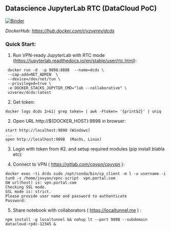 ## Datascience JupyterLab RTC (DataCloud PoC)

[![Binder](https://mybinder.org/badge_logo.svg)](https://mybinder.org/v2/gh/vitaly-zverev/dcds/HEAD?labpath=Check_Services.ipynb)

*DockerHub: https://hub.docker.com/r/vzverev/dcds*

### Quick Start:
1) Run VPN-ready JupyterLab with  RTC mode (https://jupyterlab.readthedocs.io/en/stable/user/rtc.html):
```
 docker run -d  -p 9898:8888  --name=dcds \
 --cap-add=NET_ADMIN  \
 --device=/dev/net/tun \
 --privileged=true \
 -e DOCKER_STACKS_JUPYTER_CMD="lab --collaborative" \
 vzverev/dcds:latest
```
2) Get token:
```
docker logs dcds 2>&1| grep token= | awk -Ftoken= '{print$2}' | uniq
```
2) Open URL http://${DOCKER_HOST}:9898 in browser:
```
start http://localhost:9898 (Windows)
...
open http://localhost:9898  (MacOs, Linux)
```
3) Login with token from #2. and setup required modules (pip install blabla etc):

4) Connect to VPN  ( https://gitlab.com/cpvpn/cpyvpn ):
```
docker exec -ti dcds sudo /opt/conda/bin/cp_client -m l -u username -i tun0 -s /home/jovyan/vpnc-script  vpn.portal.com
GW url(host) is: vpn.portal.com
Checking SSL mode.
SSL mode is: strict.
Please provide user name and password to authenticate
Password:
```
5) Share notebook with collaborators ( https://localtunnel.me ) :
```
npm install -g localtunnel && nohup lt --port 9898 --subdomain datacloud-rpdc-12345 &
```
